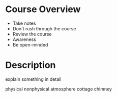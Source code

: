 # Course Overview
- Take notes
- Don't rush through the course
- Review the course
- Awareness
- Be open-minded

# Description
explain something in detail

physical
nonphysical
atmosphere
cottage
chimney
